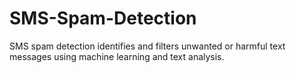 # SMS-Spam-Detection
SMS spam detection identifies and filters unwanted or harmful text messages using machine learning and text analysis.

